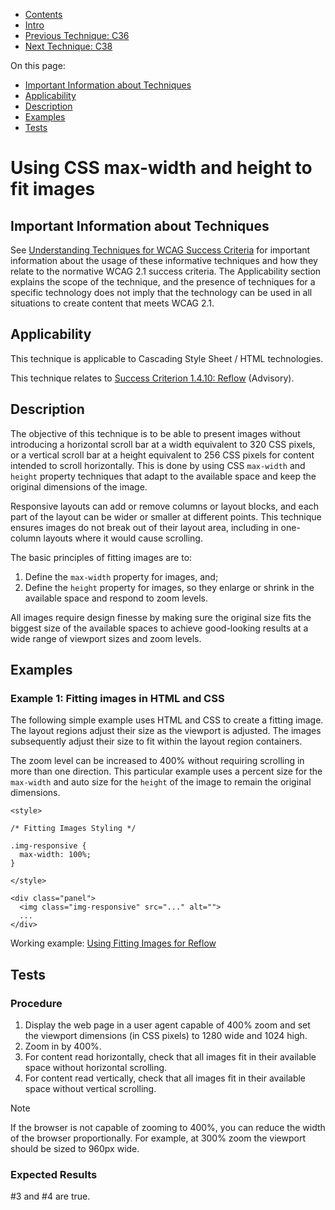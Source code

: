 -   [Contents](https://www.w3.org/WAI/WCAG21/Techniques/#techniques "Table of Contents")
-   [Intro](https://www.w3.org/WAI/WCAG21/Techniques/#introduction "Introduction to Techniques")
-   [Previous Technique: C36](C36)
-   [Next Technique: C38](C38)

On this page:

-   [Important Information about Techniques](#important-information)
-   [Applicability](#applicability)
-   [Description](#description)
-   [Examples](#examples)
-   [Tests](#tests)

Using CSS max-width and height to fit images
============================================

Important Information about Techniques
--------------------------------------

See [Understanding Techniques for WCAG Success Criteria](https://www.w3.org/WAI/WCAG21/Understanding/understanding-techniques) for important information about the usage of these informative techniques and how they relate to the normative WCAG 2.1 success criteria. The Applicability section explains the scope of the technique, and the presence of techniques for a specific technology does not imply that the technology can be used in all situations to create content that meets WCAG 2.1.

Applicability
-------------

This technique is applicable to Cascading Style Sheet / HTML technologies.

This technique relates to [Success Criterion 1.4.10: Reflow](https://www.w3.org/WAI/WCAG21/Understanding/reflow) (Advisory).

Description
-----------

The objective of this technique is to be able to present images without introducing a horizontal scroll bar at a width equivalent to 320 CSS pixels, or a vertical scroll bar at a height equivalent to 256 CSS pixels for content intended to scroll horizontally. This is done by using CSS `max-width` and `height` property techniques that adapt to the available space and keep the original dimensions of the image.

Responsive layouts can add or remove columns or layout blocks, and each part of the layout can be wider or smaller at different points. This technique ensures images do not break out of their layout area, including in one-column layouts where it would cause scrolling.

The basic principles of fitting images are to:

1.  Define the `max-width` property for images, and;
2.  Define the `height` property for images, so they enlarge or shrink in the available space and respond to zoom levels.

All images require design finesse by making sure the original size fits the biggest size of the available spaces to achieve good-looking results at a wide range of viewport sizes and zoom levels.

Examples
--------

### Example 1: Fitting images in HTML and CSS

The following simple example uses HTML and CSS to create a fitting image. The layout regions adjust their size as the viewport is adjusted. The images subsequently adjust their size to fit within the layout region containers.

The zoom level can be increased to 400% without requiring scrolling in more than one direction. This particular example uses a percent size for the `max-width` and auto size for the `height` of the image to remain the original dimensions.



    <style>

    /* Fitting Images Styling */

    .img-responsive {
      max-width: 100%;
    }

    </style>

    <div class="panel">
      <img class="img-responsive" src="..." alt="">
      ...
    </div>

Working example: [Using Fitting Images for Reflow](../../working-examples/css-fitting-images/)

Tests
-----

### Procedure

1.  Display the web page in a user agent capable of 400% zoom and set the viewport dimensions (in CSS pixels) to 1280 wide and 1024 high.
2.  Zoom in by 400%.
3.  For content read horizontally, check that all images fit in their available space without horizontal scrolling.
4.  For content read vertically, check that all images fit in their available space without vertical scrolling.

Note

If the browser is not capable of zooming to 400%, you can reduce the width of the browser proportionally. For example, at 300% zoom the viewport should be sized to 960px wide.

### Expected Results

\#3 and \#4 are true.
